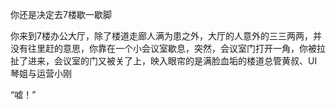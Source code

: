 你还是决定去7楼歇一歇脚

你来到7楼办公大厅，除了楼道走廊人满为患之外，大厅的人意外的三三两两，并没有往里赶的意思，你靠在一个小会议室歇息，突然，会议室门打开一角，你被拉扯了进来，会议室的门又被关了上，映入眼帘的是满脸血垢的楼道总管黄叔、UI琴姐与运营小刚

“嘘！”

